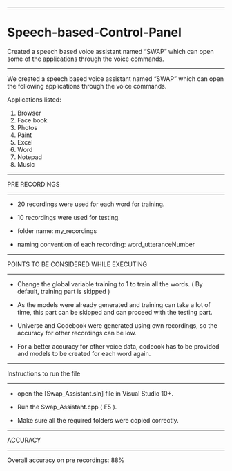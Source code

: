 

*****************************************************************************************************
# Speech-based-Control-Panel
Created a speech based voice assistant named “SWAP” which can open some of the applications through the voice commands. 

*****************************************************************************************************

We created a speech based voice assistant named “SWAP” which can open the following applications 
through the voice commands.

Applications listed:
1.	Browser
2.	Face book
3.	Photos
4.	Paint
5.	Excel
6.	Word
7.	Notepad
8.	Music

*****************************************************************************************************
PRE RECORDINGS
*****************************************************************************************************

* 20 recordings were used for each word for training.

* 10 recordings were used for testing.

* folder name: my_recordings

* naming convention of each recording: word_utteranceNumber

*****************************************************************************************************
POINTS TO BE CONSIDERED WHILE EXECUTING
*****************************************************************************************************

* Change the global variable training to 1 to train all the words. ( By default, training part is skipped )

* As the models were already generated and training can take a lot of time, this part can be skipped and can proceed with the testing part.

* Universe and Codebook were generated using own recordings, so the accuracy for other recordings can be low.

* For a better accuracy for other voice data, codeook has to be provided and models to be created for each word again.

*****************************************************************************************************
Instructions to run the file
*****************************************************************************************************

* open the [Swap_Assistant.sln] file in Visual Studio 10+.

* Run the Swap_Assistant.cpp ( F5 ).

* Make sure all the required folders were copied correctly.

*****************************************************************************************************
ACCURACY
*****************************************************************************************************

Overall accuracy on pre recordings: 88%
